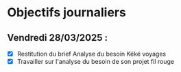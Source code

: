 # Objectifs journaliers

## Vendredi 28/03/2025 :

- [x] Restitution du brief Analyse du besoin Kéké voyages
- [x] Travailler sur l'analyse du besoin de son projet fil rouge